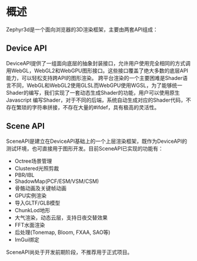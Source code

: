 # 概述

Zephyr3d是一个面向浏览器的3D渲染框架，主要由两套API组成：

## Device API

  DeviceAPI提供了一组面向底层的抽象封装接口，允许用户使用完全相同的方式调用WebGL，WebGL2和WebGPU图形接口。这些接口覆盖了绝大多数的底层API能力，可以轻松支持跨API的图形渲染。
  跨平台渲染的一个主要困难是Shader语言不同，WebGL和WebGL2使用GLSL而WebGPU使用WGSL，为了能够统一Shader的编写，我们实现了一套动态生成Shader的功能，用户可以使用原生Javascript
  编写Shader，对于不同的后端，系统自动生成对应的Shader代码，不存在繁琐的字符串拼接，不存在大量的#ifdef，具有极高的灵活性。

## Scene API

  SceneAPI是建立在DeviceAPI基础上的一个上层渲染框架，既作为DeviceAPI的测试环境，也可直接用于图形开发。目前SceneAPI已实现的功能有：

  - Octree场景管理
  - Clustered光照剪裁
  - PBR/IBL
  - ShadowMap(PCF/ESM/VSM/CSM)
  - 骨骼动画及关键帧动画
  - GPU实例渲染
  - 导入GLTF/GLB模型
  - ChunkLod地形
  - 大气渲染，动态云层，支持日夜交替效果
  - FFT水面渲染
  - 后处理(Tonemap, Bloom, FXAA, SAO等)
  - ImGui绑定

  SceneAPI尚处于开发前期阶段，不推荐用于正式项目。
